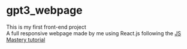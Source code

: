 # gpt3_webpage
This is my first front-end project <br/>
A full responsive webpage made by me using React.js following the [JS Mastery tutorial](https://www.youtube.com/watch?v=LMagNcngvcU) <br/>
